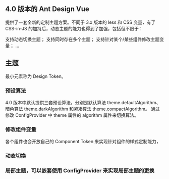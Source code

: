 ## 4.0 版本的 Ant Design Vue 
提供了一套全新的定制主题方案。不同于 3.x 版本的 less 和 CSS 变量，有了 CSS-in-JS 的加持后，动态主题的能力也得到了加强，包括但不限于：

支持动态切换主题；
支持同时存在多个主题；
支持针对某个/某些组件修改主题变量；
...

## 主题
最小元素称为 Design Token。


### 预设算法
4.0 版本中默认提供三套预设算法，分别是默认算法 theme.defaultAlgorithm、暗色算法 theme.darkAlgorithm 和紧凑算法 theme.compactAlgorithm。
通过修改 ConfigProvider 中 theme 属性的 algorithm 属性来切换算法。

### 修改组件变量
各个组件也会开放自己的 Component Token 来实现针对组件的样式定制能力，

### 动态切换

### 局部主题，可以嵌套使用 ConfigProvider 来实现局部主题的更换